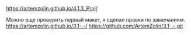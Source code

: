 https://artemzolin.github.io/4.1.3_Proj/


Можно еще проверить первый макет, я сделал правки по замечаниям.
https://artemzolin.github.io/3.1-.-/ 
https://github.com/ArtemZolin/3.1-.-.git
